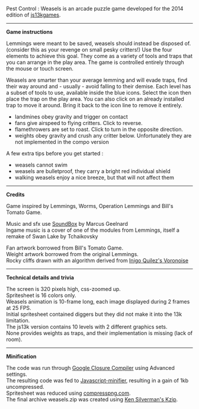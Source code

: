 Pest Control : Weasels is an arcade puzzle game developed for the 2014 edition of [js13kgames](http://js13kgames.com).

----
**Game instructions**

Lemmings were meant to be saved, weasels should instead be disposed of. (consider this as your revenge on small pesky critters!)
Use the four elements to achieve this goal. They come as a variety of tools and traps that you can arrange in the play area.
The game is controlled entirely through the mouse or touch screen.

Weasels are smarter than your average lemming and will evade traps, find their way around and - usually - avoid falling to their demise.
Each level has a subset of tools to use, available inside the blue icons. Select the icon then place the trap on the play area.
You can also click on an already installed trap to move it around. Bring it back to the icon line to remove it entirely.
 - landmines obey gravity and trigger on contact
 - fans give airspeed to flying critters. Click to reverse.
 - flamethrowers are set to roast. Click to turn in the opposite direction.
 - weights obey gravity and crush any critter below. Unfortunately they are not implemented in the compo version
 
A few extra tips before you get started :
 - weasels cannot swim
 - weasels are bulletproof, they carry a bright red individual shield
 - walking weasels enjoy a nice breeze, but that will not affect them
 
---

**Credits**

Game inspired by Lemmings, Worms, Operation Lemmings and Bill's Tomato Game.

Music and sfx use [SoundBox](http://sb.bitsnbites.eu/) by Marcus Geelnard  
Ingame music is a cover of one of the modules from Lemmings, itself a remake of Swan Lake by Tchaikovsky

Fan artwork borrowed from Bill's Tomato Game.  
Weight artwork borrowed from the original Lemmings.  
Rocky cliffs drawn with an algorithm derived from [Inigo Quilez's Voronoise](http://www.iquilezles.org/www/articles/voronoise/voronoise.htm)

---

**Technical details and trivia**

The screen is 320 pixels high, css-zoomed up.  
Spritesheet is 16 colors only.  
Weasels animation is 10-frame long, each image displayed during 2 frames at 25 FPS.  
Initial spritesheet contained diggers but they did not make it into the 13k limitation.  
The js13k version contains 10 levels with 2 different graphics sets.  
None provides weights as traps, and their implementation is missing (lack of room).  

---

**Minification**

The code was run through [Google Closure Compiler](http://closure-compiler.appspot.com/home) using Advanced settings.  
The resulting code was fed to [Javascript-minifier](http://javascript-minifier.com/), resulting in a gain of 1kb uncompressed.  
Spritesheet was reduced using [compresspng.com](http://compresspng.com).  
The final archive weasels.zip was created using [Ken Silverman's Kzip](http://advsys.net/ken/utils.htm).